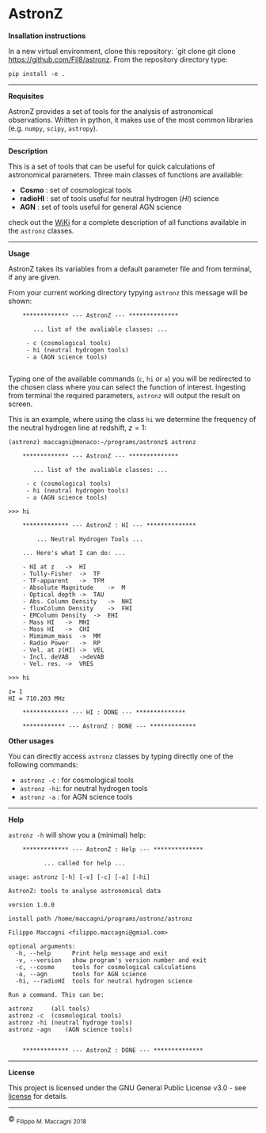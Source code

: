 # AstronZ

**Insallation instructions**

In a new virtual environment, clone this repository: `git clone git clone https://github.com/Fil8/astronz.
From the repository directory type:

```
pip install -e .
```

***

**Requisites**

AstronZ provides a set of tools for the analysis of astronomical observations. Written in python, it makes use of the most common libraries (e.g. `numpy`, `scipy`, `astropy`). 


***
**Description**

This is a set of tools that can be useful for quick calculations of astronomical parameters. Three main classes of functions are available:


- **Cosmo** : set of cosmological tools
- **radioHI** : set of tools useful for neutral hydrogen (_HI_) science
- **AGN** : set of tools useful for general AGN science

check out the [WiKi](https://github.com/Fil8/astronz/wiki) for a complete description of all functions available in the `astronz` classes.

***
**Usage**

AstronZ takes its variables from a default parameter file and from terminal, if any are given. 

From your current working directory typying `astronz` this message will be shown: 

```
	************* --- AstronZ --- **************

	   ... list of the avaliable classes: ...

	 - c (cosmological tools)
	 - hi (neutral hydrogen tools)
	 - a (AGN science tools)


```

Typing one of the available commands (`c`, `hi` or `a`) you will be redirected to the chosen class where you can select the function of interest. Ingesting from terminal the required parameters, `astronz` will output the result on screen. 

This is an example, where using the class `hi` we determine the frequency of the neutral hydrogen line at redshift, $z=1$:


```
(astronz) maccagni@monaco:~/programs/astronz$ astronz

	************* --- AstronZ --- **************

	   ... list of the avaliable classes: ...

	 - c (cosmological tools)
	 - hi (neutral hydrogen tools)
	 - a (AGN science tools)

>>> hi

	************* --- AstronZ : HI --- **************

		... Neutral Hydrogen Tools ... 

	... Here's what I can do: ...

	- HI at z	->	HI
	- Tully-Fisher	->	TF
	- TF-apparent	->	TFM
	- Absolute Magnitude	->	M
	- Optical depth	->	TAU
	- Abs. Column Density	->	NHI
	- fluxColumn Density	->	FHI
	- EMColumn Density	->	EHI
	- Mass HI	->	MHI
	- Mass HI	->	CHI
	- Mimimum_mass	->	MM
	- Radio Power	->	RP
	- Vel. at z(HI)	->	VEL
	- Incl. deVAB	->deVAB
	- Vel. res.	->	VRES
        
>>> hi

z= 1
HI = 710.203 MHz

	************* --- HI : DONE --- **************

	************ --- AstronZ : DONE --- *************
```

**Other usages**

You can directly access `astronz` classes by typing directly one of the following commands: 

- `astronz -c` : for cosmological tools
- `astronz -hi`: for neutral hydrogen tools
- `astronz -a` : for AGN science tools

***
**Help**

`astronz -h` will show you a (minimal) help:

```
	************* --- AstronZ : Help --- **************

		  ... called for help ...

usage: astronz [-h] [-v] [-c] [-a] [-hi]

AstronZ: tools to analyse astronomical data

version 1.0.0

install path /home/maccagni/programs/astronz/astronz

Filippo Maccagni <filippo.maccagni@gmial.com>

optional arguments:
  -h, --help      Print help message and exit
  -v, --version   show program's version number and exit
  -c, --cosmo     tools for cosmological calculations
  -a, --agn       tools for AGN science
  -hi, --radioHI  tools for neutral hydrogen science

Run a command. This can be:

astronz		(all tools)
astronz -c	(cosmological tools)
astronz -hi	(neutral hydroge tools)
astronz -agn 	(AGN science tools)
            

	************* --- AstronZ : DONE --- **************

```

***

**License**

This project is licensed under the GNU General Public License v3.0 - see [license](https://github.com/Fil8/astronz/blob/master/LICENSE.md) for details.


 ***
 <p>&copy <sub> Filippo M. Maccagni 2018 </sub></p>
